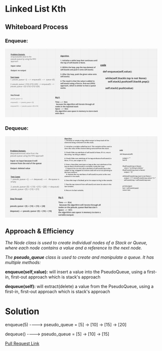 # Linked List Kth

## Whiteboard Process

### Enqueue:
![Enqueue](./CC11_enqueue.PNG)

### Dequeue:
![Dequeue](./CC11_dequeue.PNG)


## Approach & Efficiency
*The Node class is used to create individual nodes of a Stack or Queue, where each node contains a value and a reference to the next node.*

*The **pseudo_queue** class is used to create and manipulate a queue. It has multiple methods:*

 **enqueue(self,value):** will insert a value into the PseudoQueue, using a first-in, first-out approach which is stack's approach

 **dequeue(self):** will extract(delete) a value from the PseudoQueue, using a first-in, first-out approach which is stack's approach


# Solution 

enqueue(5)   ----> pseudo_queue = [5] -> [10] -> [15] -> [20]
 
dequeue() ----> pseudo_queue =  [5] -> [10] -> [15]


[Pull Request Link](https://github.com/DohaKhamaiseh/data-structures-and-algorithms/pull/22)
                  

 